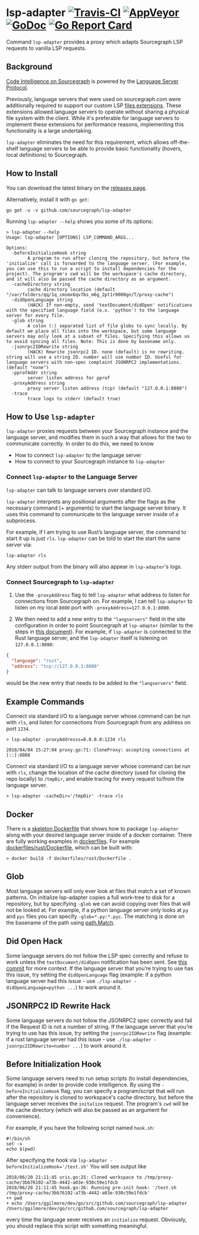 # lsp-adapter [![Travis-CI](https://travis-ci.org/sourcegraph/lsp-adapter.svg)](https://travis-ci.org/sourcegraph/lsp-adapter) [![AppVeyor](https://ci.appveyor.com/api/projects/status/vfdftcqh0ekb881u/branch/master?svg=true)](https://ci.appveyor.com/project/sourcegraph/lsp-adapter/branch/master) [![GoDoc](https://godoc.org/github.com/sourcegraph/lsp-adapter?status.svg)](http://godoc.org/github.com/sourcegraph/lsp-adapter) [![Go Report Card](https://goreportcard.com/badge/github.com/sourcegraph/lsp-adapter)](https://goreportcard.com/report/github.com/sourcegraph/lsp-adapter)

Command `lsp-adapter` provides a proxy which adapts Sourcegraph LSP requests to
vanilla LSP requests.

## Background

[Code Intelligence on Sourcegraph](https://about.sourcegraph.com/docs/code-intelligence/) is powered by the [Language Server Protocol](https://microsoft.github.io/language-server-protocol/).

Previously, language servers that were used on sourcegraph.com were additionally required to support our
custom LSP [files extensions](https://github.com/sourcegraph/language-server-protocol/blob/master/extension-files.md). These extensions allowed language servers to operate without sharing a physical file system with the client. While it's preferable for language servers to implement these extensions for performance reasons, implementing this functionality is a large undertaking.

`lsp-adapter` eliminates the need for this requirement, which allows off-the-shelf language servers to be able to provide basic functionality (hovers, local definitions) to Sourcegraph.

## How to Install

You can download the latest binary on the [releases page](https://github.com/sourcegraph/lsp-adapter/releases).

Alternatively, install it with `go get`:

```shell
go get -u -v github.com/sourcegraph/lsp-adapter
```

Running `lsp-adapter --help` shows you some of its options:

```shell
> lsp-adapter --help
Usage: lsp-adapter [OPTIONS] LSP_COMMAND_ARGS...

Options:
  -beforeInitializeHook string
    	A program to run after cloning the repository, but before the 'initialize' call is forwarded to the language server. (For example, you can use this to run a script to install dependencies for the project). The program's cwd will be the workspace's cache directory, and it will also be passed the cache directory as an argument.
  -cacheDirectory string
    	cache directory location (default "/var/folders/qq/1q_cmsmx6qv7bs_m6g_2pt1r0000gn/T/proxy-cache")
  -didOpenLanguage string
    	(HACK) If non-empty, send 'textDocument/didOpen' notifications with the specified language field (e.x. 'python') to the language server for every file.
  -glob string
    	A colon (:) separated list of file globs to sync locally. By default we place all files into the workspace, but some language servers may only look at a subset of files. Specifying this allows us to avoid syncing all files. Note: This is done by basename only.
  -jsonrpc2IDRewrite string
    	(HACK) Rewrite jsonrpc2 ID. none (default) is no rewriting. string will use a string ID. number will use number ID. Useful for language servers with non-spec complaint JSONRPC2 implementations. (default "none")
  -pprofAddr string
    	server listen address for pprof
  -proxyAddress string
    	proxy server listen address (tcp) (default "127.0.0.1:8080")
  -trace
    	trace logs to stderr (default true)
```

## How to Use `lsp-adapter`

`lsp-adapter` proxies requests between your Sourcegraph instance and the language server, and modifies them in such a way that allows for the two to communicate correctly. In order to do this, we need to know

- How to connect `lsp-adapter` to the language server
- How to connect to your Sourcegraph instance to `lsp-adapter`

### Connect `lsp-adapter` to the Language Server

`lsp-adapter` can talk to language servers over standard I/O.

`lsp-adapter` interprets any positional arguments after the flags as the necessary command (+ arguments) to start the language server binary. It uses this command to communicate to the language server inside of a subprocess.

For example, if I am trying to use Rust’s language server, the command to start it up is just `rls`. `lsp-adapter` can be told to start the start the same server via:

```shell
lsp-adapter rls
```

Any stderr output from the binary will also appear in `lsp-adapter`'s logs.

### Connect Sourcegraph to `lsp-adapter`

1.  Use the `-proxyAddress` flag to tell `lsp-adapter` what address to listen for connections from Sourcegraph on. For example, I can tell `lsp-adapter` to listen on my local `8080` port with `-proxyAddress=127.0.0.1:8080`.

2.  We then need to add a new entry to the `"langservers"` field in the site configuration in order to point Sourcegraph at `lsp-adapter` (similar to the steps in [this document](https://about.sourcegraph.com/docs/code-intelligence/install-manual)). For example, if `lsp-adapter` is connected to the Rust language server, and the `lsp-adapter` itself is listening on `127.0.0.1:8080`:

```json
{
  "language": "rust",
  "address": "tcp://127.0.0.1:8080"
}
```

would be the new entry that needs to be added to the `"langservers"` field.

## Example Commands

Connect via standard I/O to a language server whose command can be run with `rls`, and listen for connections from Sourcegraph from any address on port `1234`.

```shell
> lsp-adapter -proxyAddresss=0.0.0.0:1234 rls

2018/04/04 15:27:04 proxy.go:71: CloneProxy: accepting connections at [::]:8080
```

Connect via standard I/O to a language server whose command can be run with `rls`, change the location of the cache directory (used for cloning the repo locally) to `/tmpDir`, and enable tracing for every request to/from the language server.

```shell
> lsp-adapter -cacheDir='/tmpDir' -trace rls
```

## Docker

There is a [skeleton Dockerfile](./Dockerfile) that shows how to package `lsp-adapter` along with your desired language server inside of a docker container. There are fully working examples in [dockerfiles](./dockerfiles). For example [dockerfiles/rust/Dockerfile](./dockerfiles/rust/Dockerfile), which can be built with:

```shell
> docker build -f dockerfiles/rust/Dockerfile .
```

## Glob

Most language servers will only ever look at files that match a set of known patterns. On initialize lsp-adapter copies a full work-tree to disk for a repository, but by specifying `-glob` we can avoid copying over files that will not be looked at. For example, if a python language server only looks at `py` and `pyc` files you can specify `-glob=*.py:*.pyc`. The matching is done on the basename of the path using [path.Match](https://godoc.org/path#Match).

## Did Open Hack

Some language servers do not follow the LSP spec correctly and refuse to work unless the `textDocument/didOpen` notification has been sent. See [this commit](https://github.com/sourcegraph/lsp-adapter/commit/1228a1fbaf102aa44575cec6802a5a211d117ee1) for more context. If the language server that you’re trying to use has this issue, try setting the `didOpenLanguage` flag (example: if a python language server had this issue - use `./lsp-adapter -didOpenLanguage=python ...`) to work around it.

## JSONRPC2 ID Rewrite Hack

Some language servers do not follow the JSONRPC2 spec correctly and fail if the Request ID is not a number of string. If the language server that you’re trying to use has this issue, try setting the `jsonrpc2IDRewrite` flag (example: if a rust language server had this issue - use `./lsp-adapter -jsonrpc2IDRewrite=number ...`) to work around it.

## Before Initialization Hook

Some language servers need to run setup scripts (to install dependencies, for example) in order to provide code intelligence. By using the `-beforeInitializeHook` flag, you can specify a program/script that will run after the repository is cloned to workspace's cache directory, but before the language server receives the `initalize` request. The program's `cwd` will be the cache directory (which will also be passed as an argument for convenience).

For example, if you have the following script named `hook.sh`:

```shell
#!/bin/sh
set -x
echo $(pwd)
```

After specifying the hook via `lsp-adapter -beforeInitializeHook='/test.sh'` You will see output like

```shell
2018/06/20 21:11:45 uris.go:25: Cloned workspace to /tmp/proxy-cache/3bb76102-a73b-4442-a03e-930c59e1fdcb
2018/06/20 21:11:45 hook.go:26: Running pre-init hook: '/test.sh /tmp/proxy-cache/3bb76102-a73b-4442-a03e-930c59e1fdcb'
++ pwd
+ echo /Users/ggilmore/dev/go/src/github.com/sourcegraph/lsp-adapter
/Users/ggilmore/dev/go/src/github.com/sourcegraph/lsp-adapter
```

every time the language sever receives an `initialize` request. Obviously, you should replace this script with something meaningful.
